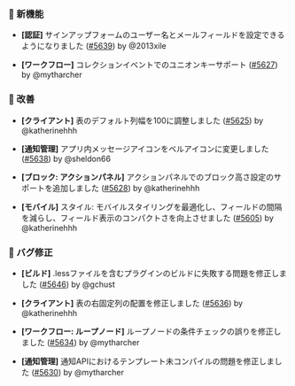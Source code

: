 ### 🎉 新機能

- **[認証]** サインアップフォームのユーザー名とメールフィールドを設定できるようになりました ([#5639](https://github.com/nocobase/nocobase/pull/5639)) by @2013xile

- **[ワークフロー]** コレクションイベントでのユニオンキーサポート ([#5627](https://github.com/nocobase/nocobase/pull/5627)) by @mytharcher

### 🚀 改善

- **[クライアント]** 表のデフォルト列幅を100に調整しました ([#5625](https://github.com/nocobase/nocobase/pull/5625)) by @katherinehhh

- **[通知管理]** アプリ内メッセージアイコンをベルアイコンに変更しました ([#5638](https://github.com/nocobase/nocobase/pull/5638)) by @sheldon66

- **[ブロック: アクションパネル]** アクションパネルでのブロック高さ設定のサポートを追加しました ([#5628](https://github.com/nocobase/nocobase/pull/5628)) by @katherinehhh

- **[モバイル]** スタイル: モバイルスタイリングを最適化し、フィールドの間隔を減らし、フィールド表示のコンパクトさを向上させました ([#5605](https://github.com/nocobase/nocobase/pull/5605)) by @katherinehhh

### 🐛 バグ修正

- **[ビルド]** .lessファイルを含むプラグインのビルドに失敗する問題を修正しました ([#5646](https://github.com/nocobase/nocobase/pull/5646)) by @gchust

- **[クライアント]** 表の右固定列の配置を修正しました ([#5636](https://github.com/nocobase/nocobase/pull/5636)) by @katherinehhh

- **[ワークフロー: ループノード]** ループノードの条件チェックの誤りを修正しました ([#5634](https://github.com/nocobase/nocobase/pull/5634)) by @mytharcher

- **[通知管理]** 通知APIにおけるテンプレート未コンパイルの問題を修正しました ([#5630](https://github.com/nocobase/nocobase/pull/5630)) by @mytharcher
